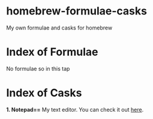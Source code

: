 # homebrew-formulae-casks
My own formulae and casks for homebrew

# Index of Formulae
No formulae so in this tap

# Index of Casks
**1. Notepad==**
My text editor. You can check it out [here](https://github.com/matthewyang204/NotepadEE).